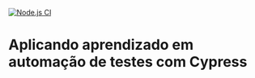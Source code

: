 
[![Node.js CI](https://github.com/juliaomedeiros/AutomacaoCypress/actions/workflows/node.js.yml/badge.svg)](https://github.com/juliaomedeiros/AutomacaoCypress/actions/workflows/node.js.yml)
# Aplicando aprendizado em automação de testes com Cypress
